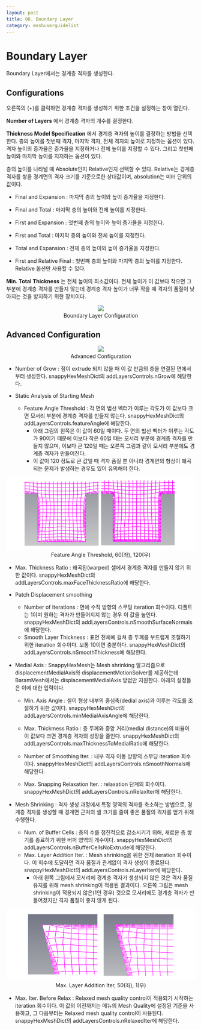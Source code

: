 ```yaml
---
layout: post
title: 08. Boundary Layer
category: meshuserguidelist
---
```


# Boundary Layer

Boundary Layer에서는 경계층 격자를 생성한다.

## Configurations

오른쪽의 (+)를 클릭하면 경계층 격자를 생성하기 위한 조건을 설정하는 창이 열린다. 

__Number of Layers__ 에서 경계층 격자의 개수를 결정한다.

__Thickness Model Specification__ 에서 경계층 격자의 높이를 결정하는 방법을 선택한다. 층의 높이를 첫번째 격자, 마지막 격자, 전체 격자의 높이로 지정하는 옵션이 있다. 격자 높이의 증가율은 증가율을 지정하거나 전체 높이를 지정할 수 있다. 그리고 첫번째 높이와 마지막 높이를 지저하는 옵션이 있다.

층의 높이를 나타낼 때 Absolute인지 Relative인지 선택할 수 있다. Relative는 경계층 격자를 쌓을 경계면의 격자 크기를 기준으로한 상대값이며, absolution는 미터 단위의 값이다.

+ Final and Expansion : 마지막 층의 높이와 높이 증가율을 지정한다.

+ Final and Total : 마지막 층의 높이와 전체 높이를 지정한다.

+ First and Expansion : 첫번째 층의 높이와 높이 증가율을 지정한다.

+ First and Total : 마지막 층의 높이와 전체 높이를 지정한다.

+ Total and Expansion : 전체 층의 높이와 높이 증가율을 지정한다.

+ First and Relative Final : 첫번째 층의 높이와 마지막 층의 높이를 지정한다. Relative 옵션만 사용할 수 있다.

 __Min. Total Thickness__ 는 전체 높이의 최소값이다. 전체 높이가 이 값보다 작으면 그 부분에 경계층 격자를 만들지 않는데 경계층 격자 높이가 너무 작을 때 격자의 품질이 낮아지는 것을 방지하기 위한 장치이다.

<p style="text-align: center">
    <img src="https://github.com/nextfoam/baram-pages/raw/main/screenshots/pic/mesh_layerConfig.png"><br> Boundary Layer Configuration
</p>

## Advanced Configuration

<p style="text-align: center">
    <img src="https://github.com/nextfoam/baram-pages/raw/main/screenshots/pic/mesh_layerAdv.png"><br> Advanced Configuration
</p>

+ Number of Grow : 점이 extrude 되지 않을 때 이 값 만큼의 층을 연결된 면에서부터 생성한다. snappyHexMeshDict의 addLayersControls.nGrow에 해당한다.

+ Static Analysis of Starting Mesh

  * Feature Angle Threshold : 각 면의 법선 벡터가 이루는 각도가 이 값보다 크면 모서리 부분에 경계층 격자를 만들지 않는다. snappyHexMeshDict의 addLayersControls.featureAngle에 해당한다.
    * 아래 그림의 왼쪽은 이 값이 60일 때이다. 두 면의 법선 벡터가 이루는 각도가 90이기 때문에 이보다 작은 60일 때는 모서리 부분에 경계층 격자를 만들지 않으며, 이보다 큰 120일 때는 오른쪽 그림과 같이 모서리 부분에도 경계층 격자가 만들어진다.
    * 이 값이 120 정도로 큰 값일 때 격자 품질 뿐 아니라 경계면의 형상이 왜곡되는 문제가 발생하는 경우도 있어 유의해야 한다.

<p style="text-align: center">
    <img src="https://github.com/nextfoam/baram-pages/raw/main/screenshots/pic/mesh_layerFeatureAngle.png"><br> Feature Angle Threshold, 60(좌), 120(우)
</p>

  * Max. Thickness Ratio : 왜곡된(warped) 셀에서 경계층 격자를 만들지 않기 위한 값이다. snappyHexMeshDict의 addLayersControls.maxFaceThicknessRatio에 해당한다.

+ Patch Displacement smoothing

  * Number of Iterations : 면에 수직 방향의 스무딩 iteration 회수이다. 디폴트는 1이며 원하는 격자가 만들어지지 않는 경우 이 값을 높인다. snappyHexMeshDict의 addLayersControls.nSmoothSurfaceNormals에 해당한다.

  + Smooth Layer Thickness : 표면 전체에 걸쳐 층 두께를 부드럽게 조절하기 위한 iteration 회수이다. 보통 10이면 충분하다. snappyHexMeshDict의 addLayersControls.nSmoothThickness에 해당한다.

+ Medial Axis : SnappyHexMesh는 Mesh shrinking 알고리즘으로 displacementMedialAxis와 displacementMotionSolver를 제공하는데 BaramMesh에서는 displacementMedialAxis 방법만 지원한다. 아래의 설정들은 이에 대한 입력이다.

  * Min. Axis Angle : 셀이 형상 내부의 중심축(dedial axis)과 이루는 각도를 조절하기 위한 값이다. snappyHexMeshDict의 addLayersControls.minMedialAxisAngle에 해당한다.

  + Max. Thickmess Ratio : 층 두께와 중앙 거리(medial distance)의 비율이 이 값보다 크면 경계층 격자의 성장을 줄인다. snappyHexMeshDict의 addLayersControls.maxThicknessToMedialRatio에 해당한다.

  + Number of Smoothing Iter. : 내부 격자 이동 방향의 스무딩 iteration 회수이다. snappyHexMeshDict의 addLayersControls.nSmoothNormals에 해당한다.

  + Max. Snapping Relaxation Iter. : relaxation 단계의 회수이다. snappyHexMeshDict의 addLayersControls.nRelaxIter에 해당한다.

+ Mesh Shrinking : 격자 생성 과정에서 특정 영역의 격자를 축소하는 방법으로, 경계층 격자를 생성할 때 경계면 근처의 셀 크기를 줄여 좋은 품질의 격자를 얻기 위해 수행한다.

  * Num. of Buffer Cells : 층의 수를 점진적으로 감소시키기 위해, 새로운 층 쌓기를 종료하기 위한 버퍼 영역의 개수이다. snappyHexMeshDict의 addLayersControls.nBufferCellsNoExtrude에 해당한다.

  + Max. Layer Addition Iter. : Mesh shrinking을 위한 전체 iteration 회수이다. 이 회수에 도달하면 격자 품질과 관계없이 격자 생성이 종료된다. snappyHexMeshDict의 addLayersControls.nLayerIter에 해당한다.
    + 아래 왼쪽 그림에서 모서리에 경계층 격자가 생성되지 않은 것은 격자 품질 유지를 위해 mesh shrinking이 적용된 결과이다. 오른쪽 그림은 mesh shrinking이 적용되지 않은(1인 경우) 것으로 모서리에도 경계층 격자가 만들어졌지만 격자 품질이 좋지 않게 된다.

<p style="text-align: center">
    <img src="https://github.com/nextfoam/baram-pages/raw/main/screenshots/pic/mesh_layerShrinking.png"><br> Max. Layer Addition Iter, 50(좌), 1(우)
</p>

  + Max. Iter. Before Relax : Relaxed mesh quality control이 적용되기 시작하는 iteration 회수이다. 이 값의 이전까지는 메뉴의 Mesh Quality에 설정된 기준을 사용하고, 그 다음부터는 Relaxed mesh quality control이 사용된다. snappyHexMeshDict의 addLayersControls.nRelaxedIter에 해당한다.











